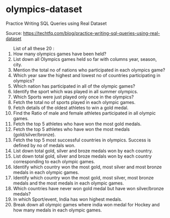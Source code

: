 # olympics-dataset
Practice Writing SQL Queries using Real Dataset

Source: https://techtfq.com/blog/practice-writing-sql-queries-using-real-dataset

<ol>
List of all these 20 :
<li> How many olympics games have been held?
</li><li>List down all Olympics games held so far with columns year, season, city.
</li><li>Mention the total no of nations who participated in each olympics game?
</li><li>Which year saw the highest and lowest no of countries participating in olympics?
</li><li>Which nation has participated in all of the olympic games?
</li><li>Identify the sport which was played in all summer olympics.
</li><li>Which Sports were just played only once in the olympics?
</li><li>Fetch the total no of sports played in each olympic games.
</li><li>Fetch details of the oldest athletes to win a gold medal.
</li><li>Find the Ratio of male and female athletes participated in all olympic games.
</li><li>Fetch the top 5 athletes who have won the most gold medals.
</li><li>Fetch the top 5 athletes who have won the most medals (gold/silver/bronze).
</li><li>Fetch the top 5 most successful countries in olympics. Success is defined by no of medals won.
</li><li>List down total gold, silver and broze medals won by each country.
</li><li>List down total gold, silver and broze medals won by each country corresponding to each olympic games.
</li><li>Identify which country won the most gold, most silver and most bronze medals in each olympic games.
</li><li>Identify which country won the most gold, most silver, most bronze medals and the most medals in each olympic games.
</li><li>Which countries have never won gold medal but have won silver/bronze medals?
</li><li>In which Sport/event, India has won highest medals.
</li><li>Break down all olympic games where india won medal for Hockey and how many medals in each olympic games.
</li>
</ol>